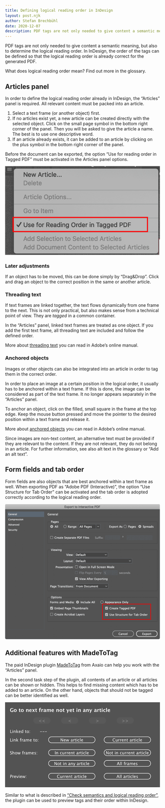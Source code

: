 ```yaml
---
title: Defining logical reading order in InDesign
layout: post.njk
author: Stefan Brechbühl
date: 2020-12-07
description: PDF tags are not only needed to give content a semantic meaning, but also to determine the logical reading order. In InDesign, the order of the tags can be defined so that the logical reading order is already correct for the generated PDF.
---
```


PDF tags are not only needed to give content a semantic meaning, but also to determine the logical reading order. In InDesign, the order of the tags can be defined so that the logical reading order is already correct for the generated PDF.

<p class="note">
  What does <Link to="/glossary/#logical-reading-order">logical reading order</Link> mean? Find out
  more in the glossary.
</p>

## Articles panel

In order to define the logical reading order already in InDesign, the “Articles” panel is required. All relevant content must be packed into an article.

1. Select a text frame (or another object) first.
2. If no articles exist yet, a new article can be created directly with the selected object. Click on the small page symbol in the bottom right corner of the panel. Then you will be asked to give the article a name. The best is to use one descriptive word.
3. If an article already exists, it can be added to an article by clicking on the plus symbol in the bottom right corner of the panel.

<p class="warning">
  Before the document can be exported, the option “Use for reading order in Tagged PDF” must be
  activated in the Articles panel options.
</p>

![Screenshot of panel options with reading order option enabled](src/assets/img/indesign-articles-option.png)

### Later adjustments

If an object has to be moved, this can be done simply by “Drag&Drop”. Click and drag an object to the correct position in the same or another article.

### Threading text

If text frames are linked together, the text flows dynamically from one frame to the next. This is not only practical, but also makes sense from a technical point of view. They are _tagged_ in a common container.

In the “Articles” panel, linked text frames are treated as one object. If you add the first text frame, all threading text are included and follow the defined order.

<p class="note">
  More about <a href="https://helpx.adobe.com/indesign/using/threading-text.html">threading text</a> 
  you can read in Adobe’s online manual.
</p>

### Anchored objects

Images or other objects can also be integrated into an article in order to tag them in the correct order.

In order to place an image at a certain position in the logical order, it usually has to be anchored within a text frame. If this is done, the image can be considered as part of the text frame. It no longer appears separately in the “Articles” panel.

To anchor an object, click on the filled, small square in the frame at the top edge. Keep the mouse button pressed and move the pointer to the desired position within a text frame and release it.

<p class="note">
  More about 
  <a href="https://helpx.adobe.com/indesign/using/anchored-objects.html">anchored objects</a> you
  can read in Adobe’s online manual.
</p>

<p class="note">
  Since images are non-text content, an alternative text must be provided if they are relevant to
  the content. If they are not relevant, they do not belong in an article. For further information,
  see also <Link to="/glossary/#alt-text">alt text</Link> in the glossary or 
  <Link to="/basics/general/add-an-alt-text/">“Add an alt text”</Link>.
</p>

## Form fields and tab order

Form fields are also objects that are best anchored within a text frame as well. When exporting PDF as “Adobe PDF (Interactive)”, the option “Use Structure for Tab Order” can be activated and the tab order is adopted correctly according to the logical reading order.

![Screenshot of export options with the PDF interactive format.](src/assets/img/indesign-export-interactive.png)

## Additional features with MadeToTag

The paid InDesign plugin [MadeToTag](https://www.axaio.com/doku.php/en:products:madetotag) from Axaio can help you work with the “Articles” panel.

In the second task step of the plugin, all contents of an article or all articles can be shown or hidden. This helps to find missing content which has to be added to an article. On the other hand, objects that should not be tagged can be better identified as well.

![Screenshot of the second task within the MadeToTag plugin.](src/assets/img/mtt-article.png)

Similar to what is described in [“Check semantics and logical reading order”](/basics/general/check-semantics-and-logical-reading-order/), the plugin can be used to preview tags and their order within InDesign.

